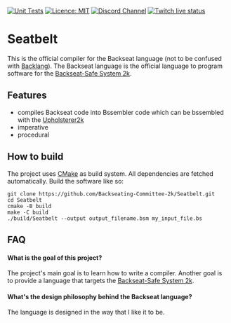 [![Unit Tests](https://github.com/Backseating-Committee-2k/Seatbelt/actions/workflows/cmake.yml/badge.svg)](https://github.com/Backseating-Committee-2k/Seatbelt/actions/workflows/cmake.yml)
[![Licence: MIT](https://img.shields.io/github/license/Backseating-Committee-2k/Seatbelt)](https://github.com/Backseating-Committee-2k/Seatbelt/blob/main/LICENSE)
[![Discord Channel](https://img.shields.io/discord/834834066008309800?style=social)](https://discord.gg/WygnW2wZj3)
[![Twitch live status](https://img.shields.io/twitch/status/coder2k?style=social)](https://twitch.tv/coder2k)

# Seatbelt

This is the official compiler for the Backseat language (not to be confused with [Backlang](https://www.backlang.org)).
The Backseat language is the official language to program software for
the [Backseat-Safe System 2k](https://github.com/Backseating-Committee-2k/BackseatSafeSystem2k).

## Features

- compiles Backseat code into Bssembler code which can be bssembled with
  the [Upholsterer2k](https://github.com/Backseating-Committee-2k/Upholsterer2k/)
- imperative
- procedural

## How to build

The project uses [CMake](https://cmake.org/) as build system. All dependencies are fetched automatically. Build the
software like so:

```
git clone https://github.com/Backseating-Committee-2k/Seatbelt.git
cd Seatbelt
cmake -B build
make -C build
./build/Seatbelt --output output_filename.bsm my_input_file.bs
```

## FAQ

#### What is the goal of this project?

The project's main goal is to learn how to write a compiler. Another goal is to provide a language that targets
the [Backseat-Safe System 2k](https://github.com/Backseating-Committee-2k/BackseatSafeSystem2k).

#### What's the design philosophy behind the Backseat language?

The language is designed in the way that I like it to be.
